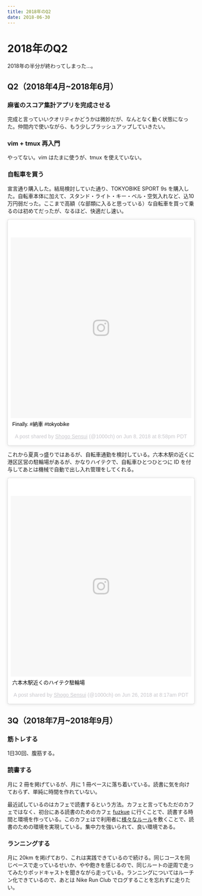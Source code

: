 ```yaml
---
title: 2018年のQ2
date: 2018-06-30
---
```


# 2018年のQ2

2018年の半分が終わってしまった…。

## Q2（2018年4月~2018年6月）

### 麻雀のスコア集計アプリを完成させる

完成と言っていいクオリティかどうかは微妙だが、なんとなく動く状態になった。仲間内で使いながら、もう少しブラッシュアップしていきたい。

### vim + tmux 再入門

やってない。vim はたまに使うが、tmux を使えていない。

### 自転車を買う

宣言通り購入した。結局検討していた通り、TOKYOBIKE SPORT 9s を購入した。自転車本体に加えて、スタンド・ライト・キー・ベル・空気入れなど、込10万円弱だった。ここまで高額（な部類に入ると思っている）な自転車を買って乗るのは初めてだったが、なるほど、快適だし速い。

<blockquote class="instagram-media" data-instgrm-captioned data-instgrm-permalink="https://www.instagram.com/p/BjyihedFlTz/" data-instgrm-version="8" style=" background:#FFF; border:0; border-radius:3px; box-shadow:0 0 1px 0 rgba(0,0,0,0.5),0 1px 10px 0 rgba(0,0,0,0.15); margin: 1px; max-width:658px; padding:0; width:99.375%; width:-webkit-calc(100% - 2px); width:calc(100% - 2px);"><div style="padding:8px;"> <div style=" background:#F8F8F8; line-height:0; margin-top:40px; padding:50.0% 0; text-align:center; width:100%;"> <div style=" background:url(data:image/png;base64,iVBORw0KGgoAAAANSUhEUgAAACwAAAAsCAMAAAApWqozAAAABGdBTUEAALGPC/xhBQAAAAFzUkdCAK7OHOkAAAAMUExURczMzPf399fX1+bm5mzY9AMAAADiSURBVDjLvZXbEsMgCES5/P8/t9FuRVCRmU73JWlzosgSIIZURCjo/ad+EQJJB4Hv8BFt+IDpQoCx1wjOSBFhh2XssxEIYn3ulI/6MNReE07UIWJEv8UEOWDS88LY97kqyTliJKKtuYBbruAyVh5wOHiXmpi5we58Ek028czwyuQdLKPG1Bkb4NnM+VeAnfHqn1k4+GPT6uGQcvu2h2OVuIf/gWUFyy8OWEpdyZSa3aVCqpVoVvzZZ2VTnn2wU8qzVjDDetO90GSy9mVLqtgYSy231MxrY6I2gGqjrTY0L8fxCxfCBbhWrsYYAAAAAElFTkSuQmCC); display:block; height:44px; margin:0 auto -44px; position:relative; top:-22px; width:44px;"></div></div> <p style=" margin:8px 0 0 0; padding:0 4px;"> <a href="https://www.instagram.com/p/BjyihedFlTz/" style=" color:#000; font-family:Arial,sans-serif; font-size:14px; font-style:normal; font-weight:normal; line-height:17px; text-decoration:none; word-wrap:break-word;" target="_blank">Finally. #納車 #tokyobike</a></p> <p style=" color:#c9c8cd; font-family:Arial,sans-serif; font-size:14px; line-height:17px; margin-bottom:0; margin-top:8px; overflow:hidden; padding:8px 0 7px; text-align:center; text-overflow:ellipsis; white-space:nowrap;">A post shared by <a href="https://www.instagram.com/1000ch/" style=" color:#c9c8cd; font-family:Arial,sans-serif; font-size:14px; font-style:normal; font-weight:normal; line-height:17px;" target="_blank"> Shogo Sensui</a> (@1000ch) on <time style=" font-family:Arial,sans-serif; font-size:14px; line-height:17px;" datetime="2018-06-09T03:58:44+00:00">Jun 8, 2018 at 8:58pm PDT</time></p></div></blockquote>

これから夏真っ盛りではあるが、自転車通勤を検討している。六本木駅の近くに港区区営の駐輪場があるが、かなりハイテクで、自転車ひとつひとつに ID を付与してあとは機械で自動で出し入れ管理をしてくれる。

<blockquote class="instagram-media" data-instgrm-captioned data-instgrm-permalink="https://www.instagram.com/p/BkfhtzyFfYX/" data-instgrm-version="8" style=" background:#FFF; border:0; border-radius:3px; box-shadow:0 0 1px 0 rgba(0,0,0,0.5),0 1px 10px 0 rgba(0,0,0,0.15); margin: 1px; max-width:658px; padding:0; width:99.375%; width:-webkit-calc(100% - 2px); width:calc(100% - 2px);"><div style="padding:8px;"> <div style=" background:#F8F8F8; line-height:0; margin-top:40px; padding:50.0% 0; text-align:center; width:100%;"> <div style=" background:url(data:image/png;base64,iVBORw0KGgoAAAANSUhEUgAAACwAAAAsCAMAAAApWqozAAAABGdBTUEAALGPC/xhBQAAAAFzUkdCAK7OHOkAAAAMUExURczMzPf399fX1+bm5mzY9AMAAADiSURBVDjLvZXbEsMgCES5/P8/t9FuRVCRmU73JWlzosgSIIZURCjo/ad+EQJJB4Hv8BFt+IDpQoCx1wjOSBFhh2XssxEIYn3ulI/6MNReE07UIWJEv8UEOWDS88LY97kqyTliJKKtuYBbruAyVh5wOHiXmpi5we58Ek028czwyuQdLKPG1Bkb4NnM+VeAnfHqn1k4+GPT6uGQcvu2h2OVuIf/gWUFyy8OWEpdyZSa3aVCqpVoVvzZZ2VTnn2wU8qzVjDDetO90GSy9mVLqtgYSy231MxrY6I2gGqjrTY0L8fxCxfCBbhWrsYYAAAAAElFTkSuQmCC); display:block; height:44px; margin:0 auto -44px; position:relative; top:-22px; width:44px;"></div></div> <p style=" margin:8px 0 0 0; padding:0 4px;"> <a href="https://www.instagram.com/p/BkfhtzyFfYX/" style=" color:#000; font-family:Arial,sans-serif; font-size:14px; font-style:normal; font-weight:normal; line-height:17px; text-decoration:none; word-wrap:break-word;" target="_blank">六本木駅近くのハイテク駐輪場</a></p> <p style=" color:#c9c8cd; font-family:Arial,sans-serif; font-size:14px; line-height:17px; margin-bottom:0; margin-top:8px; overflow:hidden; padding:8px 0 7px; text-align:center; text-overflow:ellipsis; white-space:nowrap;">A post shared by <a href="https://www.instagram.com/1000ch/" style=" color:#c9c8cd; font-family:Arial,sans-serif; font-size:14px; font-style:normal; font-weight:normal; line-height:17px;" target="_blank"> Shogo Sensui</a> (@1000ch) on <time style=" font-family:Arial,sans-serif; font-size:14px; line-height:17px;" datetime="2018-06-26T15:17:30+00:00">Jun 26, 2018 at 8:17am PDT</time></p></div></blockquote>

## 3Q（2018年7月~2018年9月）

### 筋トレする

1日30回、腹筋する。

### 読書する

月に 2 冊を掲げているが、月に 1 冊ペースに落ち着いている。読書に気を向けておらず、単純に時間を作れていない。

最近試しているのはカフェで読書するという方法。カフェと言ってもただのカフェではなく、初台にある読書のためのカフェ [fuzkue](http://fuzkue.com/) に行くことで、読書する時間と環境を作っている。このカフェはで利用者に[様々なルール](http://fuzkue.com/about)を敷くことで、読書のための環境を実現している。集中力を強いられて、良い環境である。

### ランニングする

月に 20km を掲げており、これは実践できているので続ける。同じコースを同じペースで走っているせいか、やや飽きを感じるので、同じルートの逆周で走ってみたりポッドキャストを聞きながら走っている。ランニングについてはルーチン化できているので、あとは Nike Run Club でログすることを忘れずに走りたい。
